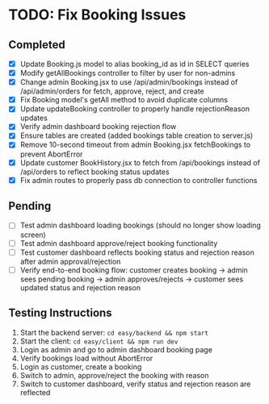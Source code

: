 # TODO: Fix Booking Issues

## Completed
- [x] Update Booking.js model to alias booking_id as id in SELECT queries
- [x] Modify getAllBookings controller to filter by user for non-admins
- [x] Change admin Booking.jsx to use /api/admin/bookings instead of /api/admin/orders for fetch, approve, reject, and create
- [x] Fix Booking model's getAll method to avoid duplicate columns
- [x] Update updateBooking controller to properly handle rejectionReason updates
- [x] Verify admin dashboard booking rejection flow
- [x] Ensure tables are created (added bookings table creation to server.js)
- [x] Remove 10-second timeout from admin Booking.jsx fetchBookings to prevent AbortError
- [x] Update customer BookHistory.jsx to fetch from /api/bookings instead of /api/orders to reflect booking status updates
- [x] Fix admin routes to properly pass db connection to controller functions

## Pending
- [ ] Test admin dashboard loading bookings (should no longer show loading screen)
- [ ] Test admin dashboard approve/reject booking functionality
- [ ] Test customer dashboard reflects booking status and rejection reason after admin approval/rejection
- [ ] Verify end-to-end booking flow: customer creates booking -> admin sees pending booking -> admin approves/rejects -> customer sees updated status and rejection reason

## Testing Instructions
1. Start the backend server: `cd easy/backend && npm start`
2. Start the client: `cd easy/client && npm run dev`
3. Login as admin and go to admin dashboard booking page
4. Verify bookings load without AbortError
5. Login as customer, create a booking
6. Switch to admin, approve/reject the booking with reason
7. Switch to customer dashboard, verify status and rejection reason are reflected

